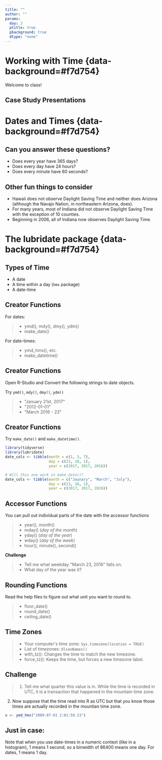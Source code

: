 ```yaml
---
title: ""
author: ""
params:
  day: 2
  ptitle: true
  pbackground: true
  dtype: "none"
---
```




# Working with Time {data-background=#f7d754}

Welcome to class!

## Case Study Presentations


<!---------
## The movie march

What do we like? dislike?

> - [Movie Performance over Time](http://www.nytimes.com/interactive/2008/02/23/movies/20080223_REVENUE_GRAPHIC.html?_r=0)
---------------->



<!--------------
# The truthful Art by Alberto Cairo {data-background=#f7d754}

## Data Ethics

> We live in a world with a surfeit of information at our service. It is our choice whether we seek out data that reinforce our biases or choose to look at the world in a critical, rational manner, and allow reality to bend our preconceptions. In the long run, the truth will work better for us than our cherished fictions. [-Razib Khan, "The Abortion Stereotype,"](https://books.google.com/books?id=8dKKCwAAQBAJ&pg=PT153&lpg=PT153&dq=We+live+in+a+world+with+a+surfeit+of+information+at+our+service.+It+is+our+choice+whether+we+seek+out+data+that+reinforce+our+biases+or+choose+to+look+at+the+world+in+a+critical,+rational+manner,+and+allow+reality+to+bend+our+preconceptions.+In+the+long+run,+the+truth+will+work+better+for+us+than+our+cherished+fictions.&source=bl&ots=8S-rNM2MHH&sig=ACfU3U181wRraZCUG1660FODaAj6p0xHSA&hl=en&sa=X&ved=2ahUKEwjhz-iog9jgAhWKsp4KHdi-DBEQ6AEwAHoECAoQAQ#v=onepage&q=We%20live%20in%20a%20world%20with%20a%20surfeit%20of%20information%20at%20our%20service.%20It%20is%20our%20choice%20whether%20we%20seek%20out%20data%20that%20reinforce%20our%20biases%20or%20choose%20to%20look%20at%20the%20world%20in%20a%20critical%2C%20rational%20manner%2C%20and%20allow%20reality%20to%20bend%20our%20preconceptions.%20In%20the%20long%20run%2C%20the%20truth%20will%20work%20better%20for%20us%20than%20our%20cherished%20fictions.&f=false)


## Paul's Version

> For the time will come when people will not put up with sound doctrine. Instead, to suit their own desires, they will gather around them a great number of teachers to say what their itching ears want to hear. They will turn their ears away from the truth and turn aside to myths. [- Paul (2 Timothy 4:3-4 **NIV**)](https://www.biblegateway.com/passage/?search=2+Timothy+4%3A3-4&version=NIV)

## John A Widstoe's Version

> Intelligent people cannot long endure ... doubts.  It must be resolved ... We set about to remove doubt by gathering information and making tests concerning the subject in question... [- Evidences and Reconciliations, pg. 31](http://www.cumorah.com/etexts/evidencesreconciliations.txt)

## Scientific Discovery

## Defining the terms

1. conjecture
2. hypothesis
3. data/test
4. conclusions

## The process

These steps may open researchers' eyes to new paths to explore, so they don't constitute a process with a beginning and an end point but a loop. ...

* **Good answers lead to more good questions.**
* The scientific stance will never take us all the way to an absolute, immutable truth.
* What it may do-and it does it well-is to move us further to the right in the truth continuum.

## The Big Idea

Data always vary randomly because the object of our inquiries, nature itself, is also random. We can analyze and predict events in nature with an increasing amount of precision and accuracy, thanks to improvements in our techniques and instruments, **but a certain amount of random variation, which gives rise to uncertainty, is inevitable.**

## The suspects (Intro)

> * Always be suspicious of studies whose samples have not been randomly chosen
> * Not all scientific research is based on random sampling, but analyzing a random sample of the population will yield more accurate results than a cherry-picked or self-selected sample.

## The suspects (confounding)

> * Some researchers distinguish between two kinds of extraneous variables. Sometimes we can identify an extraneous variable and incorporate it into our model, in which case we'd be dealing with a **confounding variable**.
>    * I know that it may affect my results, so I consider it for my inquiry to minimize its impact.
>    * For example, we could control for population change and for variation in number of motor vehicles when analyzing deaths in traffic accidents.

## The suspects (lurking)

> * There's a second, more insidious kind of extraneous variable. Imagine that I don't know that my friends are indeed geeky. If I were unaware of this, I'd be dealing with a **lurking variable**.
>    * A lurking variable is an extraneous variable that we don't include in our analysis for the simple reason that its existence is unknown to us, or because we can't explain its connection to the phenomenon we're studying.

--------------->

# Dates and Times {data-background=#f7d754}

## Can you answer these questions?

- Does every year have 365 days?
- Does every day have 24 hours?
- Does every minute have 60 seconds?

## Other fun things to consider

- Hawaii does not observe Daylight Saving Time and neither does Arizona (although the Navajo Nation, in northeastern Arizona, does). 
- For many years, most of Indiana did not observe Daylight Saving Time with the exception of 10 counties. 
- Beginning in 2006, all of Indiana now observes Daylight Saving Time. 

<!-------
## The challenge question

In 2005, we want to know how much electricity is being consumed at 4:00 pm on Monday April 4th in commercial buildings.  We are looking at suburbs of Louisville, Kentucky.  **What concerns do you have?**

> - [A little history on daylight saving time](https://www.msn.com/en-us/news/us/10-things-you-might-not-know-about-daylight-saving-time/ss-BBK4azQ#image=9)
---------->

# The lubridate package {data-background=#f7d754}

## Types of Time

- A date
- A time within a day (`hms` package)
- A date-time

## Creator Functions

For dates:

> - ymd(), mdy(), dmy(), ydm()
> - make_date()

For date-times:

> - ymd_hms(), etc.
> - make_datetime()

## Creator Functions

Open R-Studio and Convert the following strings to date objects.

Try `ymd()`, `mdy()`, `dmy()`, `ydm()`

> - "January 21st, 2017"
> - "2012-01-01"
> - "March 2016 - 23"

## Creator Functions

Try `make_date()` and `make_datetime()`.


```r
library(tidyverse)
library(lubridate)
date_cols <- tibble(month = c(1, 3, 7), 
                    day = c(23, 18, 1), 
                    year = c(2017, 2017, 2016))

# Will this one work in make_date()?
date_cols <- tibble(month = c("Jaunary", "March", "July"), 
                    day = c(23, 18, 1), 
                    year = c(2017, 2017, 2016))
```


## Accessor Functions

You can pull out individual parts of the date with the accessor functions

> - year(), month()
> - mday() (*day of the month*)
> - yday() (*day of the year*)
> - wday() (*day of the week*)
> - hour(), minute(), second()

**Challenge**

> - Tell me what weekday "March 23, 2016" falls on.
> - What day of the year was it?

## Rounding Functions

Read the help files to figure out what unit you want to round to.

> - floor_date() 
> - round_date() 
> - ceiling_date()

<!--------
## Challenge

**Tackle the Following**


```r
jan31 <- ymd("2013-01-31")
```

- Add one month to "January 31st".  
- Add 27 hours and 15 minutes to "January 31st, 2013 06:35:27" 
----------->


## Time Zones

> - Your computer's time zone: `Sys.timezone(location = TRUE)`
> - List of timezones: `OlsonNames()`
> - with_tz(): Changes the time to match the new timezone.
> - force_tz(): Keeps the time, but forces a new timezone label.

<!--------

```r
meeting <- ymd_hms("2020-11-01 09:00:00", tz = "Pacific/Auckland")
with_tz(meeting, "America/Chicago")
```

```
## [1] "2020-10-31 15:00:00 CDT"
```

```r
force_tz(meeting, "America/Chicago")
```

```
## [1] "2020-11-01 09:00:00 CST"
```
------------>

## Challenge

> 1. Tell me what quarter this value is in. While the time is recorded in UTC, it is a transaction that happened in the mountain time zone.

2. Now suppose that the time read into R as UTC but that you know those times are actually recorded in the mountian time zone.


```r
x <- ymd_hms("2009-07-01 2:01:59.23")
```

## Just in case:

Note that when you use date-times in a numeric context (like in a histogram), 1 means 1 second, so a binwidth of 86400 means one day. For dates, 1 means 1 day.

<!-------------
# How to Visualize Time

## Time Visualization examples

[Plotly Blog](https://plotlyblog.tumblr.com/post/117105992082/time-series-graphs-eleven-stunning-ways-you-can)

## The March Visualization

In his iconic flow map of Napoleon's catastrophic 1812 invasion of Russia, Charles Joseph Minard blends and bends temporal and spatial representations. The path and number of outward-bound soldiers is represented by an initially thick tan ribbon while the dwindling numbers of retreating survivors are represented by a narrowing black band. In this visualization, the time it took to march into Russia is not clear. The only time stamps shown are for the return trip and progressing from right to left. In a sense, time is "bent" to advance the impact of the visual narrative.

> - [The Image](http://uxmag.com/sites/default/files/uploads/whitney-its-about-time/Minard.png)
> - [In English](https://en.wikipedia.org/wiki/Charles_Joseph_Minard#/media/File:Minard_Update.png)

## The Walmart March Visualization

> - [Small multiples and time](http://excelcharts.com/wp-content/uploads/2012/06/walmart-growth-micromaps1.png)
> - [Without spatial](http://excelcharts.com/wp-content/uploads/2012/06/walmart-reorderable-matrix.png)

## The wind march

> - [Current Wind](http://hint.fm/wind/)

------------------>
